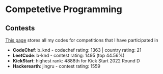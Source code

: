 # Competetive Programming
## Contests

[This page](/contest) stores all my codes for competitions that I have participated in

- **CodeChef**: b_knd - codechef rating: 1363 | country rating: 21
- **LeetCode**: b-knd - contest rating: 1495 (top 44.56%)
- **KickStart**: highest rank: 4888th for Kick Start 2022 Round D 
- **Hackerearth**: jingru - contest rating: 1559
